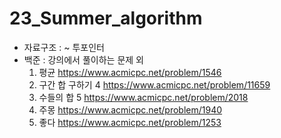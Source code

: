 # 23_Summer_algorithm
- 자료구조 : ~ 투포인터
- 백준 : 강의에서 풀이하는 문제 외
  1. 평균 https://www.acmicpc.net/problem/1546
  2. 구간 합 구하기 4 https://www.acmicpc.net/problem/11659
  3. 수들의 합 5 https://www.acmicpc.net/problem/2018
  4. 주몽 https://www.acmicpc.net/problem/1940
  5. 좋다 https://www.acmicpc.net/problem/1253
